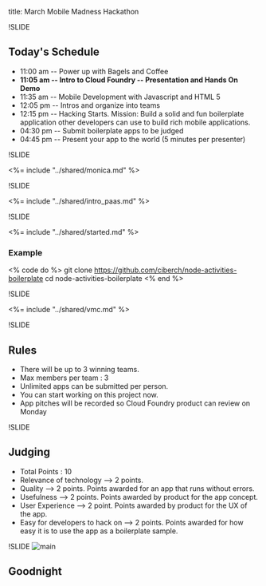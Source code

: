 title: March Mobile Madness Hackathon

!SLIDE

## Today's Schedule

- 11:00 am -- Power up with Bagels and Coffee
- **11:05 am -- Intro to Cloud Foundry -- Presentation and Hands On Demo**
- 11:35 am -- Mobile Development with Javascript and HTML 5
- 12:05 pm -- Intros and organize into teams
- 12:15 pm -- Hacking Starts. Mission: Build a solid and fun boilerplate application other developers can use to build rich mobile applications.
- 04:30 pm -- Submit boilerplate apps to be judged
- 04:45 pm -- Present your app to the world (5 minutes per presenter)

!SLIDE

<%= include "../shared/monica.md" %>


!SLIDE

<%= include "../shared/intro_paas.md" %>

!SLIDE

<%= include "../shared/started.md" %>

### Example

<% code do %>
    git clone https://github.com/ciberch/node-activities-boilerplate
    cd node-activities-boilerplate
<% end %>

!SLIDE

<%= include "../shared/vmc.md" %>

!SLIDE

## Rules

- There will be up to 3 winning teams.
- Max members per team : 3
- Unlimited apps can be submitted per person.
- You can start working on this project now.
- App pitches will be recorded so Cloud Foundry product can review on Monday

!SLIDE

## Judging

- Total Points : 10
- Relevance of technology --> 2 points.
- Quality --> 2 points. Points awarded for an app that runs without errors.
- Usefulness --> 2 points. Points awarded by product for the app concept.
- User Experience --> 2 point. Points awarded by product for the UX of the app.
- Easy for developers to hack on --> 2 points. Points awarded for how easy it is to use the app as a boilerplate sample.

!SLIDE
![main](/img/HackathonSmall.jpg)

## Goodnight

